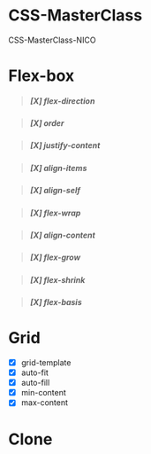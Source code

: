 # CSS-MasterClass

CSS-MasterClass-NICO

# Flex-box

> ##### [X] flex-direction

> ##### [X] order

> ##### [X] justify-content

> ##### [X] align-items

> ##### [X] align-self

> ##### [X] flex-wrap

> ##### [X] align-content

> ##### [X] flex-grow

> ##### [X] flex-shrink

> ##### [X] flex-basis

# Grid

- [x] grid-template
- [x] auto-fit
- [x] auto-fill
- [x] min-content
- [x] max-content

# Clone
